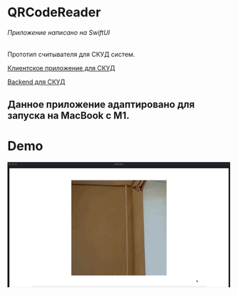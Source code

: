 # QRCodeReader
###### Приложение написано на SwiftUI

Прототип считывателя для СКУД систем.

[Клиентское приложение для СКУД](https://github.com/AlexxalexS/SaveYourData)

[Backend для СКУД](https://github.com/AlexxalexS/newServer/)

## Данное приложение адаптировано для запуска на MacBook с M1.

# Demo
![](https://github.com/AlexxalexS/qrCodeReader/blob/main/ReadmeSupportFiles/AppGif.gif)
